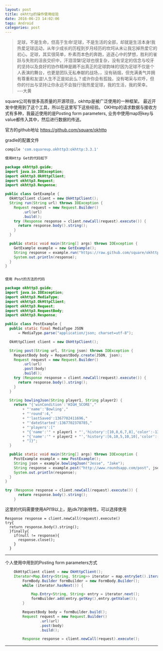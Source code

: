 ```yaml
---
layout: post
title: okhttp的操作使用经验
date: 2016-06-23 14:02:06
tags: Android
categories: post
---
```


>足球，不是生命，但高于生命!足球，不是生活的全部，却就是生活本身!我热爱足球运动，从年少成长的历程到岁月经历的坎坷从未让我忘掉热爱它的初心。足球，其实很简单，朴素而本色的奔跑，追逐心中的梦想，胜利的雀跃与失败的沮丧交织中，汗泪涅槃!足球也很复杂，没有坚定的信念与咬牙的坚持以及良好的协作精神是踢不出真正的足球韵味的!因为足球不仅是个人表演的舞台，也更是团队无私奉献的战场，，没有硝烟，但充满勇气并拥有尊重和友谊!人生不正是如此么？或许你会有孤独，没有喝采与欢呼，但你的付出与坚持让你永远不会独行!我热爱足球，我的生活，我的荣幸。                                                    <br/>
---大黄
<!--more-->                                        


square公司有很多高质量的开源项目，okhttp是被广泛使用的一种框架。
最近开发中使用到了这个工具，所以在这里写下这些经验。
OKHttp的请求数据与接收方式有多种，我最近使用的是Posting form parameters,
业务中使用map将key与value都传入其中，然后进行数据的传送。

官方的github地址 https://github.com/square/okhttp

gradle的配置文件

```groovy
compile 'com.squareup.okhttp3:okhttp:3.3.1'
```

```java
使用Http Get的代码如下

package okhttp3.guide;
import java.io.IOException;
import okhttp3.OkHttpClient;
import okhttp3.Request;
import okhttp3.Response;

public class GetExample {
  OkHttpClient client = new OkHttpClient();
  String run(String url) throws IOException {
    Request request = new Request.Builder()
        .url(url)
        .build();
    try (Response response = client.newCall(request).execute()) {
      return response.body().string();
    }
  }

  public static void main(String[] args) throws IOException {
    GetExample example = new GetExample();
    String response = example.run("https://raw.github.com/square/okhttp/master/README.md");
    System.out.println(response);
  }
}


使用 Post的方法的代码

package okhttp3.guide;
import java.io.IOException;
import okhttp3.MediaType;
import okhttp3.OkHttpClient;
import okhttp3.Request;
import okhttp3.RequestBody;
import okhttp3.Response;

public class PostExample {
  public static final MediaType JSON
      = MediaType.parse("application/json; charset=utf-8");

  OkHttpClient client = new OkHttpClient();

  String post(String url, String json) throws IOException {
    RequestBody body = RequestBody.create(JSON, json);
    Request request = new Request.Builder()
        .url(url)
        .post(body)
        .build();
    try (Response response = client.newCall(request).execute()) {
      return response.body().string();
    }
  }

  String bowlingJson(String player1, String player2) {
    return "{'winCondition':'HIGH_SCORE',"
        + "'name':'Bowling',"
        + "'round':4,"
        + "'lastSaved':1367702411696,"
        + "'dateStarted':1367702378785,"
        + "'players':["
        + "{'name':'" + player1 + "','history':[10,8,6,7,8],'color':-13388315,'total':39},"
        + "{'name':'" + player2 + "','history':[6,10,5,10,10],'color':-48060,'total':41}"
        + "]}";
  }

  public static void main(String[] args) throws IOException {
    PostExample example = new PostExample();
    String json = example.bowlingJson("Jesse", "Jake");
    String response = example.post("http://www.roundsapp.com/post", json);
    System.out.println(response);
  }
}
```


```java
try (Response response = client.newCall(request).execute()) {
      return response.body().string();
    }
```
这里的代码需要使用API19以上，是jdk7的新特性，可以选择使用
```
Response response = client.newCall(request).execute()
try{
  return response.body().string();
  }finally{
    if(null != response){
      response.close();
    }
  }
```

---

个人使用中用到的Posting form parameters方式

```java
    OkHttpClient client = new OkHttpClient();
    Iterator<Map.Entry<String, String>> iterator = map.entrySet().iterator();
        FormBody.Builder formBuilder = new FormBody.Builder();
        while (iterator.hasNext()) {

            Map.Entry<String, String> entry = iterator.next();
            formBuilder.add(entry.getKey(),entry.getValue());
        }

        RequestBody body = formBuilder.build();
        Request request = new Request.Builder()
                .url(url)
                .post(body)
                .build();

        Response response = client.newCall(request).execute();
```
---
